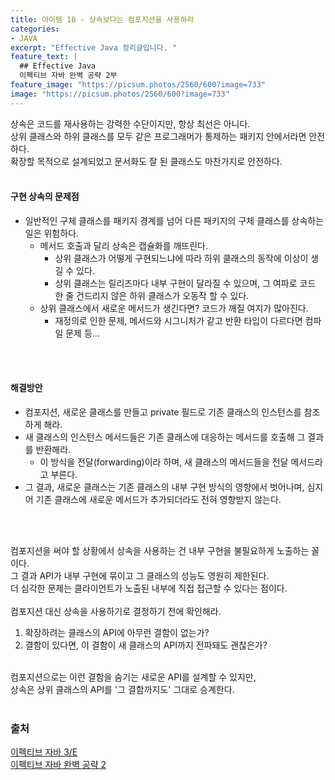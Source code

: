 ```yaml
---
title: 아이템 18 - 상속보다는 컴포지션을 사용하라
categories:
- JAVA
excerpt: "Effective Java 정리글입니다. "
feature_text: |
  ## Effective Java
  이펙티브 자바 완벽 공략 2부 
feature_image: "https://picsum.photos/2560/600?image=733"
image: "https://picsum.photos/2560/600?image=733"
---
```

상속은 코드를 재사용하는 강력한 수단이지만, 항상 최선은 아니다.<br>
상위 클래스와 하위 클래스를 모두 같은 프로그래머가 통제하는 패키지 안에서라면 안전하다.<br> 
확장할 목적으로 설계되었고 문서화도 잘 된 클래스도 마찬가지로 안전하다.
<br>
<br>

#### 구현 상속의 문제점
- 일반적인 구체 클래스를 패키지 경계를 넘어 다른 패키지의 구체 클래스를 상속하는 일은 위험하다.
	- 메서드 호출과 달리 상속은 캡슐화를 깨뜨린다.
		- 상위 클래스가 어떻게 구현되느냐에 따라 하위 클래스의 동작에 이상이 생길 수 있다.
		- 상위 클래스는 릴리즈마다 내부 구현이 달라질 수 있으며, 그 여파로 코드 한 줄 건드리지 않은 하위 클래스가 오동작 할 수 있다.
	- 상위 클래스에서 새로운 메서드가 생긴다면? 코드가 깨질 여지가 많아진다.
		- 재정의로 인한 문제, 메서드와 시그니처가 같고 반환 타입이 다르다면 컴파일 문제 등...

<br>
<br>

####  해결방안
- 컴포지션, 새로운 클래스를 만들고 private 필드로 기존 클래스의 인스턴스를 참조하게 해라.
- 새 클래스의 인스턴스 메서드들은 기존 클래스에 대응하는 메서드를 호출해 그 결과를 반환해라.
	- 이 방식을 전달(forwarding)이라 하며, 새 클래스의 메서드들을 전달 메서드라고 부른다.
- 그 결과,  새로운 클래스는 기존 클래스의 내부 구현 방식의 영향에서 벗어나며, 심지어 기존 클래스에 새로운 메서드가 추가되더라도 전혀 영향받지 않는다.
	
<br>
<br>

컴포지션을 써야 할 상황에서 상속을 사용하는 건 내부 구현을 불필요하게 노출하는 꼴이다.<br>
그 결과 API가 내부 구현에 묶이고 그 클래스의 성능도 영원히 제한된다.<br>
더 심각한 문제는 클라이언트가 노출된 내부에 직접 접근할 수 있다는 점이다.<br>
<br>
컴포지션 대신 상속을 사용하기로 결정하기 전에 확인해라.<br>
1) 확장하려는 클래스의 API에 아무런 결함이 없는가?<br>
2) 결함이 있다면, 이 결함이 새 클래스의 API까지 전파돼도 괜찮은가?<br>
<br>
컴포지션으로는 이런 결함을 숨기는 새로운 API를 설계할 수 있지만, <br>
상속은 상위 클래스의 API를 '그 결함까지도'  그대로 승계한다.

<br>
<br>

### 출처
[이펙티브 자바 3/E](https://search.shopping.naver.com/book/catalog/32436239326?cat_id=50010920&frm=PBOKMOD&query=%EC%9D%B4%ED%8E%99%ED%8B%B0%EB%B8%8C+%EC%9E%90%EB%B0%94&NaPm=ct%3Dldd7alyg%7Cci%3Da1cb3421196066f92fcb5265efd66df3e1c2923a%7Ctr%3Dboknx%7Csn%3D95694%7Chk%3D5cc68c09cd18680188aa8c89c3dcd09af25d60fd) <br/>
[이펙티브 자바 완벽 공략 2](https://www.inflearn.com/course/%EC%9D%B4%ED%8E%99%ED%8B%B0%EB%B8%8C-%EC%9E%90%EB%B0%94-2/dashboard)
